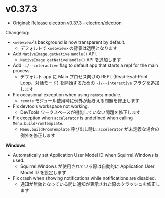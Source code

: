# v0.37.3

- Original: [Release electron v0.37.3 - electron/electron](https://github.com/electron/electron/releases/tag/v0.37.3)

Changelog:

- `<webview>`'s background is now transparent by default.
  - デフォルトで `<webview>` の背景は透明となります
- Add `NativeImage.getNativeHandle()` API.
  - `NativeImage.getNativeHandle()` API を追加します
- Add `-i/--interactive` flag to default app that starts a repl for the main process.
  - デフォルト app に Main プロセス向けの REPL (Read-Eval-Print Loop、対話モード) を開始するための `-i/--interactive` フラグを追加します
- Fix occasional exception when using `remote` module.
  - `remote` モジュール使用時に例外が起きえる問題を修正します
- Fix devtools workspace not working.
  - DevTools ワークスペースが機能していない問題を修正します
- Fix exception when `accelerator` is undefined when calling `Menu.buildFromTemplate`.
  - `Menu.buildFromTemplate` 呼び出し時に `accelerator` が未定義な場合の例外を修正します

**Windows**

- Automatically set Application User Model ID when Squirrel.Windows is used.
  - Squirrel.Windows が使用されている際は自動的に Application User Model ID を設定します
- Fix crash when showing notifications while notifications are disabled.
  - 通知が無効となっている間に通知が表示された際のクラッシュを修正します
